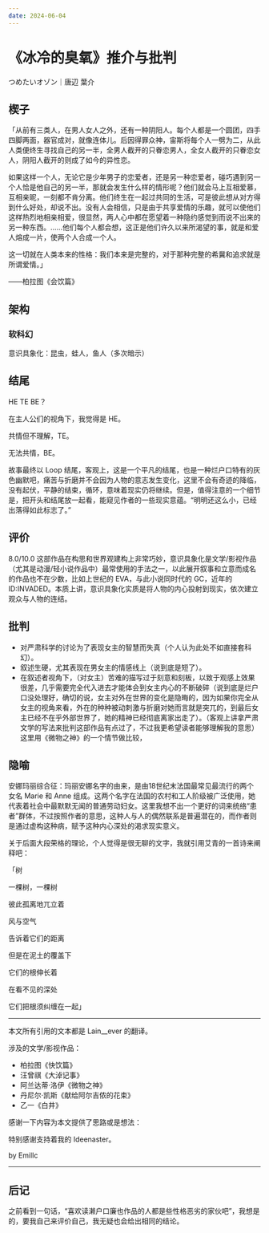 ```yaml
---
date: 2024-06-04
---
```


# 《冰冷的臭氧》推介与批判

つめたいオゾン｜唐辺 葉介

## 楔子

「从前有三类人，在男人女人之外，还有一种阴阳人。每个人都是一个圆团，四手四脚两面，器官成对，就像连体儿。后因得罪众神，宙斯将每个人一劈为二，从此人类便终生寻找自己的另一半，全男人截开的只眷恋男人，全女人截开的只眷恋女人，阴阳人截开的则成了如今的异性恋。

如果这样一个人，无论它是少年男子的恋爱者，还是另一种恋爱者，碰巧遇到另一个人恰是他自己的另一半，那就会发生什么样的情形呢？他们就会马上互相爱慕，互相亲昵，一刻都不肯分离。他们终生在一起过共同的生活，可是彼此想从对方得到什么好处，却说不出。没有人会相信，只是由于共享爱情的乐趣，就可以使他们这样热烈地相亲相爱，很显然，两人心中都在愿望着一种隐约感觉到而说不出来的另一种东西。……他们每个人都会想，这正是他们许久以来所渴望的事，就是和爱人熔成一片，使两个人合成一个人。

这一切就在人类本来的性格：我们本来是完整的，对于那种完整的希冀和追求就是所谓爱情。」

——柏拉图《会饮篇》

## 架构

### 软科幻

意识具象化：昆虫，蛙人，鱼人（多次暗示）

## 结尾

HE TE BE？

在主人公们的视角下，我觉得是 HE。

共情但不理解，TE。

无法共情，BE。

故事最终以 Loop 结尾，客观上，这是一个平凡的结尾，也是一种烂户口特有的灰色幽默吧，痛苦与折磨并不会因为人物的意志发生变化，这里不会有奇迹的降临，没有起伏，平静的结束，循环，意味着现实仍将继续。但是，值得注意的一个细节是，把开头和结尾放一起看，能窥见作者的一些现实意蕴。“明明还这么小，已经出落得如此标志了。”

## 评价

8.0/10.0 这部作品在构思和世界观建构上非常巧妙，意识具象化是文学/影视作品（尤其是动漫/轻小说作品中）最常使用的手法之一，以此展开叙事和立意而成名的作品也不在少数，比如上世纪的 EVA，与此小说同时代的 GC，近年的 ID:INVADED。本质上讲，意识具象化实质是将人物的内心投射到现实，依次建立观众与人物的连结。

## 批判

- 对严肃科学的讨论为了表现女主的智慧而失真（个人认为此处不如直接套科幻）。
- 叙述生硬，尤其表现在男女主的情感线上（说到底是短了）。
- 在叙述者视角下，（对女主）苦难的描写过于刻意和刻板，以致于观感上效果很差，几乎需要完全代入进去才能体会到女主内心的不断破碎（说到底是烂户口没处理好，确切的说，女主对外在世界的变化是隐晦的，因为如果你完全从女主的视角来看，外在的种种被动刺激与折磨对她而言就是突兀的，到最后女主已经不在乎外部世界了，她的精神已经彻底离家出走了）。（客观上讲拿严肃文学的写法来批判这部作品有点过了，不过我更希望读者能够理解我的意思）这里用《微物之神》的一个情节做比较，

## 隐喻

安娜玛丽综合征：玛丽安娜名字的由来，是由18世纪末法国最常见最流行的两个女名 Marie 和 Anne 组成。这两个名字在法国的农村和工人阶级被广泛使用，她代表着社会中最默默无闻的普通劳动妇女。这里我想不出一个更好的词来统络“患者”群体，不过按照作者的意思，这种人与人的偶然联系是普遍潜在的，而作者则是通过虚构这种病，赋予这种内心深处的渴求现实意义。

关于后面大段荣格的理论，个人觉得是很无聊的文字，我就引用艾青的一首诗来阐释吧：

「树

一棵树，一棵树

彼此孤离地兀立着

风与空气

告诉着它们的距离

但是在泥土的覆盖下

它们的根伸长着

在看不见的深处

它们把根须纠缠在一起」

---

本文所有引用的文本都是 Lain__ever 的翻译。

涉及的文学/影视作品：

- 柏拉图《快饮篇》
- 汪曾祺《大淖记事》
- 阿兰达蒂·洛伊《微物之神》
- 丹尼尔·凯斯《献给阿尔吉侬的花束》
- 乙一《白井》

感谢一下内容为本文提供了思路或是想法：

特别感谢支持着我的 Ideenaster。

by Emillc

---

## 后记

之前看到一句话，“喜欢读濑户口廉也作品的人都是些性格恶劣的家伙吧”，我想是的，要我自己来评价自己，我无疑也会给出相同的结论。
